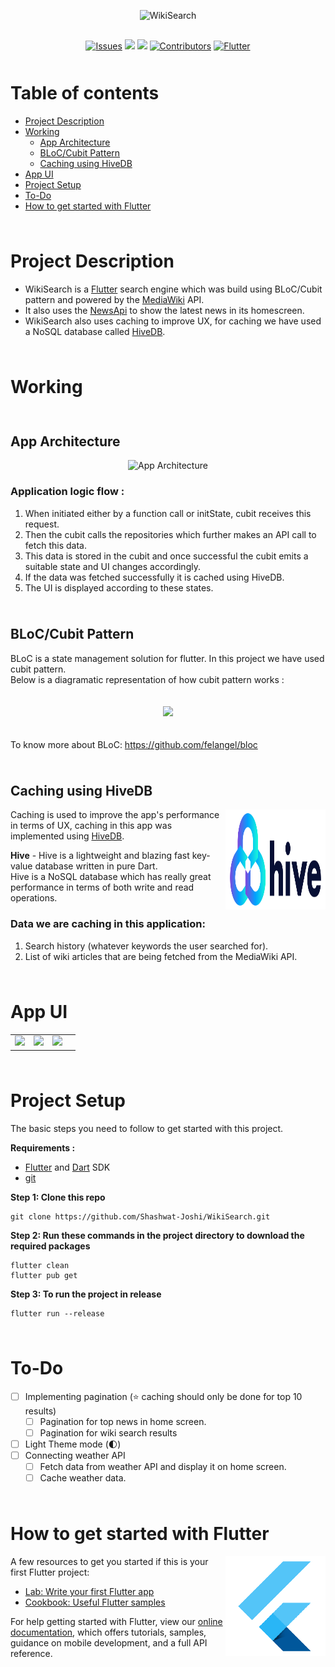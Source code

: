 <center>
<div style="margin-top: 30px; margin-bottom: 30px">
      <img style="height: 130px" alt="WikiSearch" src="https://raw.githubusercontent.com/Shashwat-Joshi/WikiSearch/main/docs/assets/wikisearch.svg" />
</div>
</center>


<p align="center" style="margin-bottom: 50px">
<a href="https://github.com/Shashwat-Joshi/WikiSearch/issues">
        <img src="https://img.shields.io/github/issues/Shashwat-Joshi/WikiSearch" alt="Issues"></a>
    <a href="https://github.com/Shashwat-Joshi/WikiSearch/network/members" alt="Forks">
        <img src="https://img.shields.io/github/forks/Shashwat-Joshi/WikiSearch" /></a>
    <a href="https://github.com/Shashwat-Joshi/WikiSearch/stargazers" alt="Stars">
        <img src="https://img.shields.io/github/stars/Shashwat-Joshi/WikiSearch" /></a>
    <a href="https://github.com/Shashwat-Joshi/WikiSearch/graphs/contributors">
        <img src="https://img.shields.io/github/contributors/Shashwat-Joshi/WikiSearch"
            alt="Contributors"></a>
    <a href="https://flutter.dev/">
        <img src="https://img.shields.io/badge/-Flutter-blue"
            alt="Flutter"/></a>
</p>



# Table of contents

<!--ts-->
   * [Project Description](#Project-Description)
   * [Working](#Working)
      * [App Architecture](#App-Architecture)
      * [BLoC/Cubit Pattern](#BLoC/Cubit-Pattern)
      * [Caching using HiveDB](#Caching-using-HiveDB)
   * [App UI](#App-UI)
   * [Project Setup](#Project-Setup)
   * [To-Do](#To-Do)
   * [How to get started with Flutter](#How-to-get-started-with-Flutter)
<!--te-->

<div style="height: 10px"></div>

# Project Description
- WikiSearch is a [Flutter](https://flutter.dev/) search engine which was build using BLoC/Cubit pattern and powered by the [MediaWiki](https://www.mediawiki.org/wiki/API:Main_page) API.
- It also uses the [NewsApi](https://newsapi.org/) to show the latest news in its homescreen.
- WikiSearch also uses caching to improve UX, for caching we have used a NoSQL database called [HiveDB](https://docs.hivedb.dev/#/).

<div style="height: 10px"></div>

# Working

<div style="height: 10px"></div>

## App Architecture
<center>
<img alt="App Architecture" src="https://raw.githubusercontent.com/Shashwat-Joshi/WikiSearch/main/docs/assets/app_architecture.png">
</center>

### Application logic flow :
1. When initiated either by a function call or initState, cubit receives this request.
2. Then the cubit calls the repositories which further makes an API call to fetch this data.
3. This data is stored in the cubit and once successful the cubit emits a suitable state and UI changes accordingly.
4. If the data was fetched successfully it is cached using HiveDB.
5. The UI is displayed according to these states.

<div style="height: 10px"></div>

## BLoC/Cubit Pattern
BLoC is a state management solution for flutter. In this project we have used cubit pattern.  
Below is a diagramatic representation of how cubit pattern works :
<center>
    <img style="margin-top: 20px; margin-bottom: 20px" src="https://raw.githubusercontent.com/Shashwat-Joshi/WikiSearch/main/docs/assets/cubit.png">
</center>  

To know more about BLoC: https://github.com/felangel/bloc

<div style="height: 10px"></div>

## Caching using HiveDB

<img src="https://raw.githubusercontent.com/hivedb/hive/master/.github/logo_transparent.svg?sanitize=true" width="160" height="160" alt="Flutter logo" align="right">

Caching is used to improve the app's performance in terms of UX, caching in this app was implemented using [HiveDB](https://docs.hivedb.dev/#/).

**Hive** - Hive is a lightweight and blazing fast key-value database written in pure Dart.  
Hive is a NoSQL database which has really great performance in terms of both write and read operations. 

### Data we are caching in this application:
1. Search history (whatever keywords the user searched for).
2. List of wiki articles that are being fetched from the MediaWiki API.

<div style="height: 10px"></div>

# App UI

<div style="text-align: center">
    <table><tr>
        <td style="text-align: center">
            <img src="https://raw.githubusercontent.com/Shashwat-Joshi/WikiSearch/main/docs/assets/news_list.gif" width="250"/>
        </td>
        <td style="text-align: center">
            <img src="https://github.com/Shashwat-Joshi/WikiSearch/blob/main/docs/assets/wiki_search.gif?raw=true" width="250"/>
        </td>
        <td style="text-align: center">
            <img src="https://github.com/Shashwat-Joshi/WikiSearch/blob/main/docs/assets/cache_demo.gif?raw=true" width="250"/>
        </td>
        <td style="text-align: center">
        </td>
    </tr></table>
</div>

<div style="height: 10px"></div>

# Project Setup

The basic steps you need to follow to get started with this project.

**Requirements :**   
- [Flutter](https://flutter.dev/docs/get-started/install) and [Dart](https://dart.dev/get-dart) SDK
- [git](https://git-scm.com/downloads)

**Step 1: Clone this repo**
```
git clone https://github.com/Shashwat-Joshi/WikiSearch.git
```

**Step 2: Run these commands in the project directory to download the required packages**
```
flutter clean
flutter pub get
```

**Step 3: To run the project in release**
```
flutter run --release
```

<div style="height: 10px"></div>

# To-Do

- [ ] Implementing pagination (⭐ caching should only be done for top 10 results)  
    - [ ] Pagination for top news in home screen.
    - [ ] Pagination for wiki search results  
- [ ] Light Theme mode (🌓)
- [ ] Connecting weather API 
  - [ ] Fetch data from weather API and display it on home screen.
  - [ ] Cache weather data.

<div style="height: 10px"></div>

# How to get started with Flutter

<img src="https://raw.githubusercontent.com/github/explore/80688e429a7d4ef2fca1e82350fe8e3517d3494d/topics/flutter/flutter.png" width="160" height="160" alt="Flutter logo" align="right">

A few resources to get you started if this is your first Flutter project:

- [Lab: Write your first Flutter app](https://flutter.dev/docs/get-started/codelab)
- [Cookbook: Useful Flutter samples](https://flutter.dev/docs/cookbook)

For help getting started with Flutter, view our
[online documentation](https://flutter.dev/docs), which offers tutorials,
samples, guidance on mobile development, and a full API reference.
